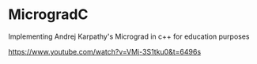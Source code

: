 # MicrogradC
Implementing Andrej Karpathy's Micrograd in c++ for education purposes 

https://www.youtube.com/watch?v=VMj-3S1tku0&t=6496s


